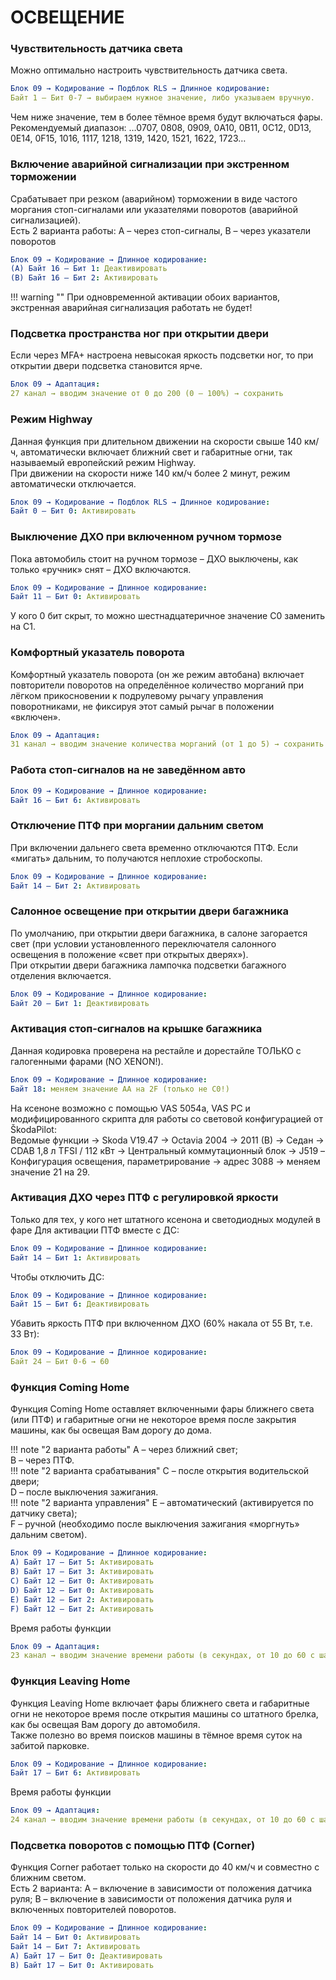 # ОСВЕЩЕНИЕ

###  Чувствительность датчика света 
Можно оптимально настроить чувствительность датчика света. 
``` yaml title="логин-пароль: 31347"
Блок 09 → Кодирование → Подблок RLS → Длинное кодирование:
Байт 1 – Бит 0-7 → выбираем нужное значение, либо указываем вручную. 
```
Чем ниже значение, тем в более тёмное время будут включаться фары.   
Рекомендуемый диапазон: …0707, 0808, 0909, 0A10, 0B11, 0C12, 0D13, 0E14, 0F15, 1016, 1117, 1218, 1319, 1420, 1521, 1622, 1723…  

### Включение аварийной сигнализации при экстренном торможении 
Срабатывает при резком (аварийном) торможении в виде частого моргания стоп-сигналами или указателями поворотов (аварийной сигнализацией).  
Есть 2 варианта работы: A – через стоп-сигналы, B – через указатели поворотов
``` yaml title="логин-пароль: 31347"
Блок 09 → Кодирование → Длинное кодирование:
(A) Байт 16 – Бит 1: Деактивировать
(B) Байт 16 – Бит 2: Активировать 
```

!!! warning ""
    При одновременной активации обоих вариантов, экстренная аварийная сигнализация работать не будет! 

### Подсветка пространства ног при открытии двери 
Если через MFA+ настроена невысокая яркость подсветки ног, то при открытии двери подсветка становится ярче. 
``` yaml title="логин-пароль: 31347"
Блок 09 → Адаптация: 
27 канал → вводим значение от 0 до 200 (0 – 100%) → сохранить 
```

### Режим Highway 
Данная функция при длительном движении на скорости свыше 140 км/ч, автоматически включает ближний свет и габаритные огни, так называемый европейский режим Highway.  
При движении на скорости ниже 140 км/ч более 2 минут, режим автоматически отключается. 
``` yaml title="логин-пароль: 31347"
Блок 09 → Кодирование → Подблок RLS → Длинное кодирование:
Байт 0 – Бит 0: Активировать 
```

### Выключение ДХО при включенном ручном тормозе 
Пока автомобиль стоит на ручном тормозе – ДХО выключены, как только «ручник» снят – ДХО включаются. 
``` yaml title="логин-пароль: 31347"
Блок 09 → Кодирование → Длинное кодирование:
Байт 11 – Бит 0: Активировать
```
У кого 0 бит скрыт, то можно шестнадцатеричное значение C0 заменить на C1. 

### Комфортный указатель поворота 
Комфортный указатель поворота (он же режим автобана) включает повторители поворотов на определённое количество морганий при лёгком прикосновении к подрулевому рычагу управления поворотниками, не фиксируя этот самый рычаг в положении «включен». 
``` yaml title="логин-пароль: 31347"
Блок 09 → Адаптация: 
31 канал → вводим значение количества морганий (от 1 до 5) → сохранить 
```

### Работа стоп-сигналов на не заведённом авто 
``` yaml title="логин-пароль: 31347"
Блок 09 → Кодирование → Длинное кодирование:
Байт 16 – Бит 6: Активировать 
```

### Отключение ПТФ при моргании дальним светом 
При включении дальнего света временно отключаются ПТФ. Если «мигать» дальним, то получаются неплохие стробоскопы. 
``` yaml title="логин-пароль: 31347"
Блок 09 → Кодирование → Длинное кодирование:
Байт 14 – Бит 2: Активировать 
```

### Салонное освещение при открытии двери багажника 
По умолчанию, при открытии двери багажника, в салоне загорается свет (при условии установленного переключателя салонного освещения в положение «свет при открытых дверях»).  
При открытии двери багажника лампочка подсветки багажного отделения включается. 
``` yaml title="логин-пароль: 31347"
Блок 09 → Кодирование → Длинное кодирование:
Байт 20 – Бит 1: Деактивировать 
```

### Активация стоп-сигналов на крышке багажника 
Данная кодировка проверена на рестайле и дорестайле ТОЛЬКО с галогенными фарами (NO XENON!). 
``` yaml title="логин-пароль: 31347"
Блок 09 → Кодирование → Длинное кодирование:
Байт 18: меняем значение AA на 2F (только не C0!) 
```
На ксеноне возможно с помощью VAS 5054a, VAS PC и модифицированного скрипта для работы со световой конфигурацией от ŠkodaPilot:   
Ведомые функции → Skoda V19.47 → Octavia 2004 → 2011 (B) → Седан → CDAB 1,8 л TFSI / 112 кВт → Центральный коммутационный блок → J519 – Конфигурация освещения, параметрирование → адрес 3088 → меняем значение 21 на 29. 

### Активация ДХО через ПТФ с регулировкой яркости 
Только для тех, у кого нет штатного ксенона и светодиодных модулей в фаре Для активации ПТФ вместе с ДС: 
``` yaml title="логин-пароль: 31347"
Блок 09 → Кодирование → Длинное кодирование:
Байт 14 – Бит 1: Активировать 
```
Чтобы отключить ДС: 
``` yaml title="логин-пароль: 31347"
Блок 09 → Кодирование → Длинное кодирование:
Байт 15 – Бит 6: Деактивировать 
```
Убавить яркость ПТФ при включенном ДХО (60% накала от 55 Вт, т.е. 33 Вт): 
``` yaml title="логин-пароль: 31347"
Блок 09 → Кодирование → Длинное кодирование:
Байт 24 – Бит 0-6 → 60 
```

### Функция Coming Home 
Функция Coming Home оставляет включенными фары ближнего света (или ПТФ) и габаритные огни не некоторое время после закрытия машины, как бы освещая Вам дорогу до дома. 

!!! note "2 варианта работы"
    A – через ближний свет;  
    B – через ПТФ.  
!!! note "2 варианта срабатывания"
    C – после открытия водительской двери;  
    D – после выключения зажигания.  
!!! note "2 варианта управления"
    E – автоматический (активируется по датчику света);  
    F – ручной (необходимо после выключения зажигания «моргнуть» дальним светом).
     
``` yaml title="логин-пароль: 31347"
Блок 09 → Кодирование → Длинное кодирование:
A) Байт 17 – Бит 5: Активировать 
B) Байт 17 – Бит 3: Активировать 
C) Байт 12 – Бит 0: Активировать 
D) Байт 12 – Бит 0: Активировать  
E) Байт 12 – Бит 2: Активировать 
F) Байт 12 – Бит 2: Активировать  
```
Время работы функции
``` yaml title="логин-пароль: 31347"
Блок 09 → Адаптация: 
23 канал → вводим значение времени работы (в секундах, от 10 до 60 с шагом 10) → сохранить 
```

### Функция Leaving Home 
Функция Leaving Home включает фары ближнего света и габаритные огни не некоторое время после открытия машины со штатного брелка, как бы освещая Вам дорогу до автомобиля.   
Также полезно во время поисков машины в тёмное время суток на забитой парковке. 
``` yaml title="логин-пароль: 31347"
Блок 09 → Кодирование → Длинное кодирование:
Байт 17 – Бит 6: Активировать 
```
Время работы функции
``` yaml title="логин-пароль: 31347"
Блок 09 → Адаптация: 
24 канал → вводим значение времени работы (в секундах, от 10 до 60 с шагом 10) → сохранить 
```

### Подсветка поворотов с помощью ПТФ (Corner) 
Функция Corner работает только на скорости до 40 км/ч и совместно с ближним светом.   
Есть 2 варианта: A – включение в зависимости от положения датчика руля; B – включение в зависимости от положения датчика руля и включенных повторителей поворотов. 
``` yaml title="логин-пароль: 31347"
Блок 09 → Кодирование → Длинное кодирование:
Байт 14 – Бит 0: Активировать 
Байт 14 – Бит 7: Активировать 
A) Байт 17 – Бит 0: Деактивировать 
B) Байт 17 – Бит 0: Активировать 
```